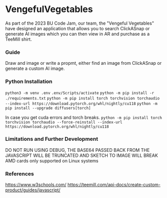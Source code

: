 # VengefulVegetables
As part of the 2023 BU Code Jam, our team, the "Vengeful Vegetables" have designed an application that allows you to search ClickASnap or generate AI images which you can then view in AR and purchase as a TeeMill shirt.

### Guide
Draw and image or write a propmt, either find an image from ClickASnap or generate a custom AI image.

### Python Installation
`python3 -m venv .env`
`.env/Scripts/activate`
`python -m pip install -r ./requirements.txt`
`python -m pip install torch torchvision torchaudio --index-url https://download.pytorch.org/whl/nightly/cu118`
`python -m pip install --upgrade diffusers[torch]`

In case you get cuda errors and torch breaks.
`python -m pip install torch torchvision torchaudio --force-reinstall --index-url https://download.pytorch.org/whl/nightly/cu118`

### Limitations and Further Development
DO NOT RUN USING DEBUG, THE BASE64 PASSED BACK FROM THE JAVASCRIPT WILL BE TRUNCATED AND SKETCH TO IMAGE WILL BREAK
AMD cards only supported on Linux systems

### References
https://www.w3schools.com/
https://teemill.com/api-docs/create-custom-product/guides/javascript/



